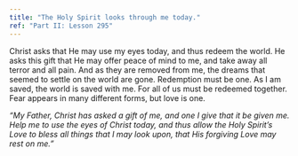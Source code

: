 ```yaml
---
title: "The Holy Spirit looks through me today."
ref: "Part II: Lesson 295"
---
```


Christ asks that He may use my eyes today, and thus redeem the world. He
asks this gift that He may offer peace of mind to me, and take away all
terror and all pain. And as they are removed from me, the dreams that
seemed to settle on the world are gone. Redemption must be one. As I am
saved, the world is saved with me. For all of us must be redeemed
together. Fear appears in many different forms, but love is one.

*“My Father, Christ has asked a gift of me, and one I give that it be
given me. Help me to use the eyes of Christ today, and thus allow the
Holy Spirit’s Love to bless all things that I may look upon, that His
forgiving Love may rest on me.”*

